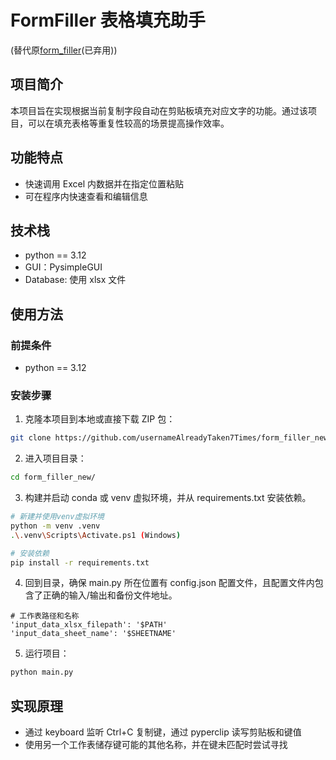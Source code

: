# FormFiller 表格填充助手
(替代原[form_filler](https://github.com/usernameAlreadyTaken7Times/form_filler)(已弃用))

## 项目简介
本项目旨在实现根据当前复制字段自动在剪贴板填充对应文字的功能。通过该项目，可以在填充表格等重复性较高的场景提高操作效率。

## 功能特点
- 快速调用 Excel 内数据并在指定位置粘贴
- 可在程序内快速查看和编辑信息

## 技术栈
- python == 3.12
- GUI：PysimpleGUI
- Database: 使用 xlsx 文件

## 使用方法

### 前提条件
- python == 3.12

### 安装步骤
1. 克隆本项目到本地或直接下载 ZIP 包：

```bash
git clone https://github.com/usernameAlreadyTaken7Times/form_filler_new
```

2. 进入项目目录：

```bash
cd form_filler_new/
```

3. 构建并启动 conda 或 venv 虚拟环境，并从 requirements.txt 安装依赖。

```bash
# 新建并使用venv虚拟环境
python -m venv .venv
.\.venv\Scripts\Activate.ps1 (Windows)
```

```bash
# 安装依赖
pip install -r requirements.txt
```

4. 回到目录，确保 main.py 所在位置有 config.json 配置文件，且配置文件内包含了正确的输入/输出和备份文件地址。
```config
# 工作表路径和名称
'input_data_xlsx_filepath': '$PATH'
'input_data_sheet_name': '$SHEETNAME'
```

5. 运行项目：

```bash
python main.py
```

## 实现原理
- 通过 keyboard 监听 Ctrl+C 复制键，通过 pyperclip 读写剪贴板和键值
- 使用另一个工作表储存键可能的其他名称，并在键未匹配时尝试寻找

